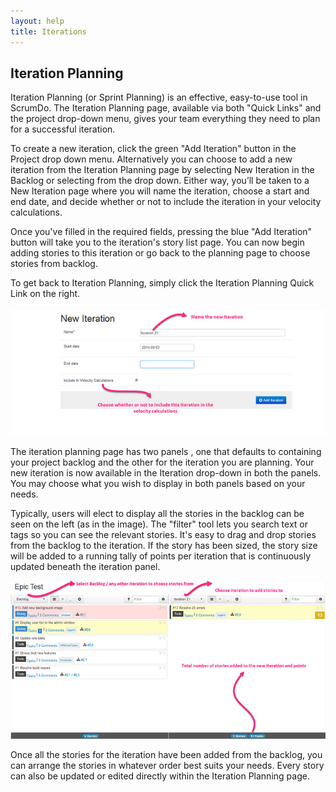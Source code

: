 ```yaml
---
layout: help
title: Iterations
---
```


## Iteration Planning

Iteration Planning (or Sprint Planning) is an effective, easy-to-use tool in ScrumDo. The Iteration Planning page, available via both "Quick Links" and the project drop-down menu, gives your team everything they need to plan for a successful iteration.

To create a new iteration, click the green "Add Iteration" button in the Project drop down menu. Alternatively you can choose to add a new iteration from the Iteration Planning page by selecting New Iteration in the Backlog or selecting from the drop down. Either way, you’ll be taken to a New Iteration page where you will name the iteration, choose a start and end date, and decide whether or not to include the iteration in your velocity calculations. 

Once you've filled in the required fields, pressing the blue "Add Iteration" button will take you to the iteration's story list page. You can now begin adding stories to this iteration or go back to the planning page to choose stories from backlog. 

To get back to Iteration Planning, simply click the Iteration Planning Quick Link on the right.


![Iteration](../images/newiteration.png)

The iteration planning page has two panels , one that defaults to containing your project backlog and the other for the iteration you are planning.  Your new iteration is now available in the Iteration drop-down in both the panels. You may choose what you wish to display in both panels based on your needs. 

Typically, users will elect to display all the stories in the backlog can be seen on the left (as in the image). The "filter" tool lets you search text or tags so you can see the relevant stories. It's easy to drag and drop stories from the backlog to the iteration. If the story has been sized, the story size will be added to a running tally of points per iteration that is continuously updated beneath the iteration panel.

![Iteration](../images/epicsiteration.png)

Once all the stories for the iteration have been added from the backlog, you can arrange the stories in whatever order best suits your needs. Every story can also be updated or edited directly within the Iteration Planning page.